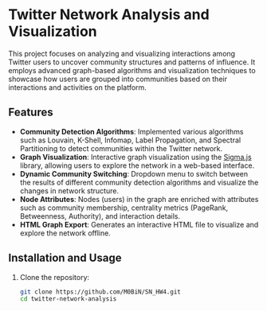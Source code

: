 # Twitter Network Analysis and Visualization

This project focuses on analyzing and visualizing interactions among Twitter users to uncover community structures and patterns of influence. It employs advanced graph-based algorithms and visualization techniques to showcase how users are grouped into communities based on their interactions and activities on the platform.

## Features

- **Community Detection Algorithms**: Implemented various algorithms such as Louvain, K-Shell, Infomap, Label Propagation, and Spectral Partitioning to detect communities within the Twitter network.
- **Graph Visualization**: Interactive graph visualization using the [Sigma.js](https://sigmajs.org/) library, allowing users to explore the network in a web-based interface.
- **Dynamic Community Switching**: Dropdown menu to switch between the results of different community detection algorithms and visualize the changes in network structure.
- **Node Attributes**: Nodes (users) in the graph are enriched with attributes such as community membership, centrality metrics (PageRank, Betweenness, Authority), and interaction details.
- **HTML Graph Export**: Generates an interactive HTML file to visualize and explore the network offline.

## Installation and Usage

1. Clone the repository:
   ```bash
   git clone https://github.com/M0BiN/SN_HW4.git
   cd twitter-network-analysis
